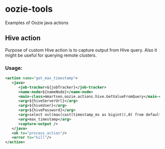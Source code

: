 # oozie-tools
Examples of Oozie java actions

## Hive action
Purpose of custom Hive action is to capture output from Hive query. Also it might be useful for querying remote clusters.
### Usage:
```XML
<action name="get_max_timestamp">
   <java>
      <job-tracker>${jobTracker}</job-tracker>
      <name-node>${nameNode}</name-node>
      <main-class>mmartsen.oozie.actions.hive.GetValueFromQuery</main-class>
      <arg>${hiveServerUrl}</arg>
      <arg>${hiveUser}</arg>
      <arg>${hivePassword}</arg>
      <arg>select nvl(max(cast(timestamp_ms as bigint)),0) from default.table1</arg>
      <arg>max_timestamp</arg>
      <capture-output />
   </java>
   <ok to="process_action"/> 
   <error to="kill"/> 
</action>
```
